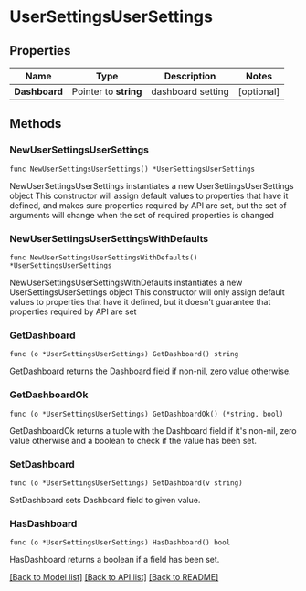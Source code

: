 # UserSettingsUserSettings

## Properties

Name | Type | Description | Notes
------------ | ------------- | ------------- | -------------
**Dashboard** | Pointer to **string** | dashboard setting | [optional] 

## Methods

### NewUserSettingsUserSettings

`func NewUserSettingsUserSettings() *UserSettingsUserSettings`

NewUserSettingsUserSettings instantiates a new UserSettingsUserSettings object
This constructor will assign default values to properties that have it defined,
and makes sure properties required by API are set, but the set of arguments
will change when the set of required properties is changed

### NewUserSettingsUserSettingsWithDefaults

`func NewUserSettingsUserSettingsWithDefaults() *UserSettingsUserSettings`

NewUserSettingsUserSettingsWithDefaults instantiates a new UserSettingsUserSettings object
This constructor will only assign default values to properties that have it defined,
but it doesn't guarantee that properties required by API are set

### GetDashboard

`func (o *UserSettingsUserSettings) GetDashboard() string`

GetDashboard returns the Dashboard field if non-nil, zero value otherwise.

### GetDashboardOk

`func (o *UserSettingsUserSettings) GetDashboardOk() (*string, bool)`

GetDashboardOk returns a tuple with the Dashboard field if it's non-nil, zero value otherwise
and a boolean to check if the value has been set.

### SetDashboard

`func (o *UserSettingsUserSettings) SetDashboard(v string)`

SetDashboard sets Dashboard field to given value.

### HasDashboard

`func (o *UserSettingsUserSettings) HasDashboard() bool`

HasDashboard returns a boolean if a field has been set.


[[Back to Model list]](../README.md#documentation-for-models) [[Back to API list]](../README.md#documentation-for-api-endpoints) [[Back to README]](../README.md)


